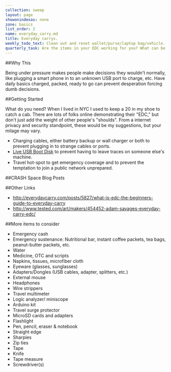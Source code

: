 ```yaml
---
collection: sweep
layout: page
showonindexas: none
zone: basics
list_order: 2
name: everyday_carry.md
title: Everyday carrys.
weekly_todo_text: Clean out and reset wallet/purse/laptop bag/vehicle.
quarterly_task: Are the items in your EDC working for you? What can be reoved or what needs to be added?
---
```

##Why This

Being under pressure makes people make decisions they wouldn't normally, like plugging a smart phone in to an unknown USB port to charge, etc. Have daily basics charged, packed, ready to go can prevent desperation forcing dumb decisions.

##Getting Started

What do you need? When I lived in NYC I used to keep a 20 in my shoe to catch a cab.  There are lots of folks online demonstrating their "EDC," but don't just add the weight of other people's "shoulds". From a internet privacy and security standpoint, these would be my suggestions, but your milage may vary. 

* Charging cables, either battery backup or wall charger or both to prevent plugging in to strange cables or ports.
* [Live USB Boot Disk](https://en.wikipedia.org/wiki/Live_USB) to prevent having to leave traces on someone else's machine.
* Travel hot-spot to get emergency coverage and to prevent the temptation to join a public network unprepared.   

##CRASH Space Blog Posts

##Other Links
* http://everydaycarry.com/posts/5827/what-is-edc-the-beginners-guide-to-everyday-carry
* http://www.tested.com/art/makers/454452-adam-savages-everyday-carry-edc/

##More items to consider  

* Emergency cash
* Emergency sustenance: Nutritional bar, instant coffee packets, tea bags, peanut-butter packets, etc.
* Water
* Medicine, OTC and scripts
* Napkins, tissues, microfiber cloth
* Eyeware (glasses, sunglasses)
* Adapters/Dongles (USB cables, adapter, splitters, etc.)
* External mouse
* Headphones
* Wire strippers
* Travel multimeter
* Logic analyzer/ miniscope
* Arduino kit
* Travel surge protector
* MicroSD cards and adapters
* Flashlight
* Pen, pencil, eraser & notebook
* Straight edge
* Sharpies
* Zip ties
* Tape
* Knife
* Tape measure
* Screwdriver(s)
